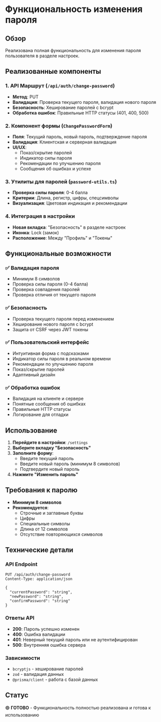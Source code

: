 # Функциональность изменения пароля

## Обзор
Реализована полная функциональность для изменения пароля пользователя в разделе настроек.

## Реализованные компоненты

### 1. API Маршрут (`/api/auth/change-password`)
- **Метод**: PUT
- **Валидация**: Проверка текущего пароля, валидация нового пароля
- **Безопасность**: Хеширование паролей с bcrypt
- **Обработка ошибок**: Правильные HTTP статусы (401, 400, 500)

### 2. Компонент формы (`ChangePasswordForm`)
- **Поля**: Текущий пароль, новый пароль, подтверждение пароля
- **Валидация**: Клиентская и серверная валидация
- **UI/UX**: 
  - Показ/скрытие паролей
  - Индикатор силы пароля
  - Рекомендации по улучшению пароля
  - Сообщения об ошибках и успехе

### 3. Утилиты для паролей (`password-utils.ts`)
- **Проверка силы пароля**: 0-4 балла
- **Критерии**: Длина, регистр, цифры, спецсимволы
- **Визуализация**: Цветовая индикация и рекомендации

### 4. Интеграция в настройки
- **Новая вкладка**: "Безопасность" в разделе настроек
- **Иконка**: Lock (замок)
- **Расположение**: Между "Профиль" и "Токены"

## Функциональные возможности

### ✅ Валидация пароля
- Минимум 8 символов
- Проверка силы пароля (0-4 балла)
- Проверка совпадения паролей
- Проверка отличия от текущего пароля

### ✅ Безопасность
- Проверка текущего пароля перед изменением
- Хеширование нового пароля с bcrypt
- Защита от CSRF через JWT токены

### ✅ Пользовательский интерфейс
- Интуитивная форма с подсказками
- Индикатор силы пароля в реальном времени
- Рекомендации по улучшению пароля
- Показ/скрытие паролей
- Адаптивный дизайн

### ✅ Обработка ошибок
- Валидация на клиенте и сервере
- Понятные сообщения об ошибках
- Правильные HTTP статусы
- Логирование для отладки

## Использование

1. **Перейдите в настройки**: `/settings`
2. **Выберите вкладку "Безопасность"**
3. **Заполните форму**:
   - Введите текущий пароль
   - Введите новый пароль (минимум 8 символов)
   - Подтвердите новый пароль
4. **Нажмите "Изменить пароль"**

## Требования к паролю

- **Минимум 8 символов**
- **Рекомендуется**:
  - Строчные и заглавные буквы
  - Цифры
  - Специальные символы
  - Длина от 12 символов
  - Отсутствие повторяющихся символов

## Технические детали

### API Endpoint
```
PUT /api/auth/change-password
Content-Type: application/json

{
  "currentPassword": "string",
  "newPassword": "string", 
  "confirmPassword": "string"
}
```

### Ответы API
- **200**: Пароль успешно изменен
- **400**: Ошибка валидации
- **401**: Неверный текущий пароль или не аутентифицирован
- **500**: Внутренняя ошибка сервера

### Зависимости
- `bcryptjs` - хеширование паролей
- `zod` - валидация данных
- `@prisma/client` - работа с базой данных

## Статус
🟢 **ГОТОВО** - Функциональность полностью реализована и готова к использованию
